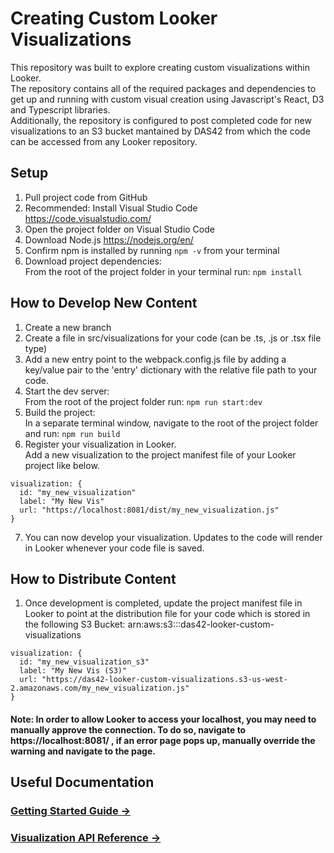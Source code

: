 # Creating Custom Looker Visualizations 
This repository was built to explore creating custom visualizations within Looker.   
The repository contains all of the required packages and dependencies to get up and running with custom visual creation using Javascript's React, D3 and Typescript libraries.   
Additionally, the repository is configured to post completed code for new visualizations to an S3 bucket mantained by DAS42 from which the code can be accessed from any Looker repository.   

## Setup 

1) Pull project code from GitHub
2) Recommended: Install Visual Studio Code https://code.visualstudio.com/
3) Open the project folder on Visual Studio Code
4) Download Node.js https://nodejs.org/en/
5) Confirm npm is installed by running `npm -v` from your terminal
6) Download project dependencies:  
   From the root of the project folder in your terminal run: `npm install`

## How to Develop New Content 

1) Create a new branch 
2) Create a file in src/visualizations for your code (can be .ts, .js or .tsx file type) 
3) Add a new entry point to the webpack.config.js file by adding a key/value pair to the 'entry' dictionary with the relative file path to your code.
4) Start the dev server:  
   From the root of the project folder run: `npm run start:dev`
5) Build the project:  
  In a separate terminal window, navigate to the root of the project folder and run: `npm run build`
6) Register your visualization in Looker.   
   Add a new visualization to the project manifest file of your Looker project like below. 
```
visualization: {
  id: "my_new_visualization"
  label: "My New Vis"
  url: "https://localhost:8081/dist/my_new_visualization.js"
}
```

7) You can now develop your visualization. Updates to the code will render in Looker whenever your code file is saved. 

## How to Distribute Content
1) Once development is completed, update the project manifest file in Looker to point at the distribution file for your code which is stored in the following S3 Bucket: arn:aws:s3:::das42-looker-custom-visualizations
```
visualization: {
  id: "my_new_visualization_s3"
  label: "My New Vis (S3)"
  url: "https://das42-looker-custom-visualizations.s3-us-west-2.amazonaws.com/my_new_visualization.js"
}
```

#### Note: In order to allow Looker to access your localhost, you may need to manually approve the connection. To do so, navigate to https://localhost:8081/ , if an error page pops up, manually override the warning and navigate to the page.


## Useful Documentation 

### [Getting Started Guide &rarr;](https://github.com/looker/custom_visualizations_v2/blob/master/docs/getting_started.md)

### [Visualization API Reference &rarr;](https://github.com/looker/custom_visualizations_v2/blob/master/docs/api_reference.md)
